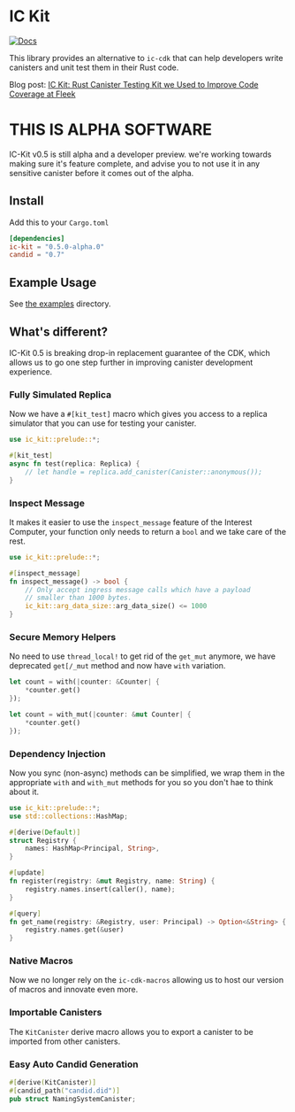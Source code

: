 # IC Kit

[![Docs](https://docs.rs/ic-kit/badge.svg)](https://docs.rs/ic-kit)

This library provides an alternative to `ic-cdk` that can help developers write canisters
and unit test them in their Rust code.

Blog post: [IC Kit: Rust Canister Testing Kit we Used to Improve Code Coverage at Fleek](https://blog.fleek.co/posts/ickit-rust-canister-testing)

# THIS IS ALPHA SOFTWARE

IC-Kit v0.5 is still alpha and a developer preview. we're working towards making sure it's feature complete, and advise
you to not use it in any sensitive canister before it comes out of the alpha.

## Install

Add this to your `Cargo.toml`

```toml
[dependencies]
ic-kit = "0.5.0-alpha.0"
candid = "0.7"
```

## Example Usage

See [the examples](./examples) directory.

## What's different?

IC-Kit 0.5 is breaking drop-in replacement guarantee of the CDK, which allows us to go one step further in improving
canister development experience.

### Fully Simulated Replica

Now we have a `#[kit_test]` macro which gives you access to a replica simulator that you can use for testing your
canister.

```rust
use ic_kit::prelude::*;

#[kit_test]
async fn test(replica: Replica) {
    // let handle = replica.add_canister(Canister::anonymous());
}
```

### Inspect Message

It makes it easier to use the `inspect_message` feature of the Interest Computer, your function only
needs to return a `bool` and we take care of the rest.

```rust
use ic_kit::prelude::*;

#[inspect_message]
fn inspect_message() -> bool {
    // Only accept ingress message calls which have a payload
    // smaller than 1000 bytes.
    ic_kit::arg_data_size::arg_data_size() <= 1000
}
```

### Secure Memory Helpers

No need to use `thread_local!` to get rid of the `get_mut` anymore, we have deprecated `get[/_mut` method
and now have `with` variation.

```rust
let count = with(|counter: &Counter| {
    *counter.get()
});

let count = with_mut(|counter: &mut Counter| {
    *counter.get()
});
```

### Dependency Injection

Now you sync (non-async) methods can be simplified, we wrap them in the appropriate `with` and `with_mut` methods for you
so you don't hae to think about it.

```rust
use ic_kit::prelude::*;
use std::collections::HashMap;

#[derive(Default)]
struct Registry {
    names: HashMap<Principal, String>,
}

#[update]
fn register(registry: &mut Registry, name: String) {
    registry.names.insert(caller(), name);
}

#[query]
fn get_name(registry: &Registry, user: Principal) -> Option<&String> {
    registry.names.get(&user)
}
```

### Native Macros

Now we no longer rely on the `ic-cdk-macros` allowing us to host our version of macros and innovate even more. 

### Importable Canisters

The `KitCanister` derive macro allows you to export a canister to be imported from other canisters.

### Easy Auto Candid Generation

```rust
#[derive(KitCanister)]
#[candid_path("candid.did")]
pub struct NamingSystemCanister;
```
